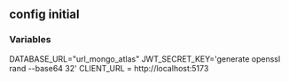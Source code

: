 ## config initial

### Variables

DATABASE_URL="url_mongo_atlas"
JWT_SECRET_KEY='generate openssl rand --base64 32'
CLIENT_URL = http://localhost:5173